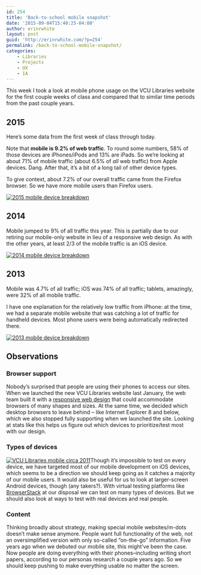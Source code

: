 ```yaml
---
id: 254
title: 'Back-to-school mobile snapshot'
date: '2015-09-04T15:40:25-04:00'
author: erinrwhite
layout: post
guid: 'http://erinrwhite.com/?p=254'
permalink: /back-to-school-mobile-snapshot/
categories:
    - Libraries
    - Projects
    - UX
    - IA
---
```


This week I took a look at mobile phone usage on the VCU Libraries website for the first couple weeks of class and compared that to similar time periods from the past couple years.

## 2015

Here’s some data from the first week of class through today.

Note that **mobile is 9.2% of web traffic**. To round some numbers, 58% of those devices are iPhones/iPods and 13% are iPads. So we’re looking at about 71% of mobile traffic (about 6.5% of *all* web traffic) from Apple devices. Dang. After that, it’s a bit of a long tail of other device types.

To give context, about 7.2% of our overall traffic came from the Firefox browser. So we have more mobile users than Firefox users.

[![2015 mobile device breakdown]({{site.baseurl}}/assets//2013-2024//2015/09/2015-devices.png)]({{site.baseurl}}/assets//2013-2024//2015/09/2015-devices.png)

## 2014

Mobile jumped to 9% of all traffic this year. This is partially due to our retiring our mobile-only website in lieu of a responsive web design. As with the other years, at least 2/3 of the mobile traffic is an iOS device.

[![2014 mobile device breakdown]({{site.baseurl}}/assets//2013-2024//2015/09/2014-devices.png)]({{site.baseurl}}/assets//2013-2024//2015/09/2014-devices.png)

## 2013

Mobile was 4.7% of all traffic; iOS was 74% of all traffic; tablets, amazingly, were 32% of all mobile traffic.

I have one explanation for the relatively low traffic from iPhone: at the time, we had a separate mobile website that was catching a lot of traffic for handheld devices. Most phone users were being automatically redirected there.

[![2013 mobile device breakdown]({{site.baseurl}}/assets//2013-2024//2015/09/2013-devices.png)]({{site.baseurl}}/assets//2013-2024//2015/09/2013-devices.png)

## Observations

### Browser support

Nobody’s surprised that people are using their phones to access our sites. When we launched the new VCU Libraries website last January, the web team built it with a [responsive web design](https://en.wikipedia.org/wiki/Responsive_web_design) that could accommodate browsers of many shapes and sizes. At the same time, we decided which desktop browsers to leave behind – like Internet Explorer 8 and below, which we also stopped fully supporting when we launched the site. Looking at stats like this helps us figure out which devices to prioritize/test most with our design.

### Types of devices

[![VCU Libraries mobile circa 2011]({{site.baseurl}}/assets//2013-2024//2015/09/1-mobile-homepage.png)]({{site.baseurl}}/assets//2013-2024//2015/09/1-mobile-homepage.png)Though it’s impossible to test on every device, we have targeted most of our mobile development on iOS devices, which seems to be a direction we should keep going as it catches a majority of our mobile users. It would also be useful for us to look at larger-screen Android devices, though (any takers?). With virtual testing platforms like [BrowserStack](http://www.browserstack.com) at our disposal we can test on many types of devices. But we should also look at ways to test with real devices and real people.

### Content

Thinking broadly about strategy, making special mobile websites/m-dots doesn’t make sense anymore. People want full functionality of the web, not an oversimplified version with only so-called “on-the-go” information. Five years ago when we debuted our mobile site, this might’ve been the case. Now people are doing everything with their phones–including writing short papers, according to our personas research a couple years ago. So we should keep pushing to make everything usable no matter the screen.